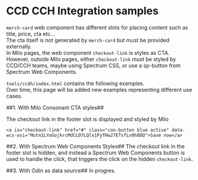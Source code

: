 # CCD CCH Integration samples

`merch-card` web component has different slots for placing content such as title, price, cta etc...<br>
The cta itself is not generated by `merch-card` but must be provided externally.<br>
In Milo pages, the web component `checkout-link` is styles as CTA.<br>
However, outside Milo pages, either `checkout-link` must be styled by CCD/CCH teams, maybe using Spectrum CSS, or use a sp-button from Spectrum Web Components.<br>


`tools/ccdh/index.html` contains the following examples.<br>
Over time, this page will be added new examples representing different use cases.

##1. With Milo Consonant CTA styles##

The checkout link in the footer slot is displayed and styled by Milo
```
<a is="checkout-link" href="#" class="con-button blue active" data-wcs-osi="Mutn1LYoGojkrcMdCLO7LQlx1FyTHw27ETsfLv0h8DQ">Save now</a>
```

##2. With Spectrum Web Components Styles##
The checkout link in the footer slot is hidden, and instead a Spectrum Web Components button is used to handle the click, that triggers the click on the hidden `checkout-link`.


##3. With Odin as data source##
In progres.
